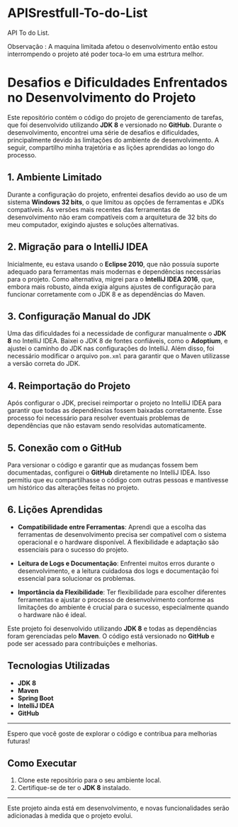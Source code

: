 # APISrestfull-To-do-List
API To do List.

Observação : A maquina limitada afetou o desenvolvimento então estou interrompendo o projeto até poder toca-lo em uma estrtura melhor.

# Desafios e Dificuldades Enfrentados no Desenvolvimento do Projeto

Este repositório contém o código do projeto de gerenciamento de tarefas, que foi desenvolvido utilizando **JDK 8** e versionado no **GitHub**. Durante o desenvolvimento, encontrei uma série de desafios e dificuldades, principalmente devido às limitações do ambiente de desenvolvimento. A seguir, compartilho minha trajetória e as lições aprendidas ao longo do processo.

## 1. Ambiente Limitado

Durante a configuração do projeto, enfrentei desafios devido ao uso de um sistema **Windows 32 bits**, o que limitou as opções de ferramentas e JDKs compatíveis. As versões mais recentes das ferramentas de desenvolvimento não eram compatíveis com a arquitetura de 32 bits do meu computador, exigindo ajustes e soluções alternativas.

## 2. Migração para o IntelliJ IDEA

Inicialmente, eu estava usando o **Eclipse 2010**, que não possuía suporte adequado para ferramentas mais modernas e dependências necessárias para o projeto. Como alternativa, migrei para o **IntelliJ IDEA 2016**, que, embora mais robusto, ainda exigia alguns ajustes de configuração para funcionar corretamente com o JDK 8 e as dependências do Maven.

## 3. Configuração Manual do JDK

Uma das dificuldades foi a necessidade de configurar manualmente o **JDK 8** no IntelliJ IDEA. Baixei o JDK 8 de fontes confiáveis, como o **Adoptium**, e ajustei o caminho do JDK nas configurações do IntelliJ. Além disso, foi necessário modificar o arquivo `pom.xml` para garantir que o Maven utilizasse a versão correta do JDK.

## 4. Reimportação do Projeto

Após configurar o JDK, precisei reimportar o projeto no IntelliJ IDEA para garantir que todas as dependências fossem baixadas corretamente. Esse processo foi necessário para resolver eventuais problemas de dependências que não estavam sendo resolvidas automaticamente.

## 5. Conexão com o GitHub

Para versionar o código e garantir que as mudanças fossem bem documentadas, configurei o **GitHub** diretamente no IntelliJ IDEA. Isso permitiu que eu compartilhasse o código com outras pessoas e mantivesse um histórico das alterações feitas no projeto.

## 6. Lições Aprendidas

- **Compatibilidade entre Ferramentas**: Aprendi que a escolha das ferramentas de desenvolvimento precisa ser compatível com o sistema operacional e o hardware disponível. A flexibilidade e adaptação são essenciais para o sucesso do projeto.
  
- **Leitura de Logs e Documentação**: Enfrentei muitos erros durante o desenvolvimento, e a leitura cuidadosa dos logs e documentação foi essencial para solucionar os problemas.

- **Importância da Flexibilidade**: Ter flexibilidade para escolher diferentes ferramentas e ajustar o processo de desenvolvimento conforme as limitações do ambiente é crucial para o sucesso, especialmente quando o hardware não é ideal.

Este projeto foi desenvolvido utilizando **JDK 8** e todas as dependências foram gerenciadas pelo **Maven**. O código está versionado no **GitHub** e pode ser acessado para contribuições e melhorias.

## Tecnologias Utilizadas

- **JDK 8**
- **Maven**
- **Spring Boot**
- **IntelliJ IDEA**
- **GitHub**

---

Espero que você goste de explorar o código e contribua para melhorias futuras!

## Como Executar

1. Clone este repositório para o seu ambiente local.
2. Certifique-se de ter o **JDK 8** instalado.


---

Este projeto ainda está em desenvolvimento, e novas funcionalidades serão adicionadas à medida que o projeto evolui.

